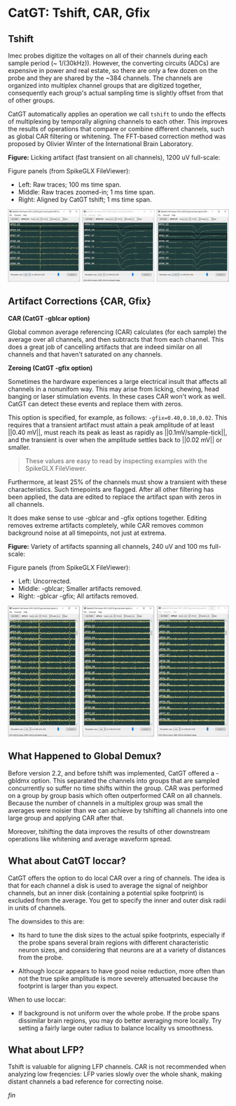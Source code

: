 # CatGT: Tshift, CAR, Gfix

## Tshift

Imec probes digitize the voltages on all of their channels during each
sample period (~ 1/(30kHz)). However, the converting circuits (ADCs) are
expensive in power and real estate, so there are only a few dozen on the
probe and they are shared by the ~384 channels. The channels are organized
into multiplex channel groups that are digitized together, consequently each
group's actual sampling time is slightly offset from that of other groups.

CatGT automatically applies an operation we call `tshift` to undo the
effects of multiplexing by temporally aligning channels to each other.
This improves the results of operations that compare or combine different
channels, such as global CAR filtering or whitening. The FFT-based correction
method was proposed by Olivier Winter of the International Brain Laboratory.

**Figure:**
Licking artifact (fast transient on all channels), 1200 uV full-scale:

Figure panels (from SpikeGLX FileViewer):

- Left: Raw traces; 100 ms time span.
- Middle: Raw traces zoomed-in; 1 ms time span.
- Right: Aligned by CatGT tshift; 1 ms time span.

![<BR/>](tshift.jpg)

## Artifact Corrections {CAR, Gfix}

**CAR (CatGT -gblcar option)**

Global common average referencing (CAR) calculates (for each sample) the
average over all channels, and then subtracts that from each channel. This
does a great job of cancelling artifacts that are indeed similar on all
channels and that haven't saturated on any channels.

**Zeroing (CatGT -gfix option)**

Sometimes the hardware experiences a large electrical insult that affects
all channels in a nonunifom way. This may arise from licking, chewing,
head banging or laser stimulation events. In these cases CAR won't
work as well. CatGT can detect these events and replace them with zeros.

This option is specified, for example, as follows: `-gfix=0.40,0.10,0.02`.
This requires that a transient artifact must attain a peak amplitude of at
least ||0.40 mV||, must reach its peak as least as rapidly as ||0.1mV/sample-tick||,
and the transient is over when the amplitude settles back to ||0.02 mV|| or smaller.

> These values are easy to read by inspecting examples with the SpikeGLX FileViewer.

Furthermore, at least 25% of the channels must show a transient with these
characteristics. Such timepoints are flagged. After all other filtering has
been applied, the data are edited to replace the artifact span with zeros
in all channels.

It does make sense to use -gblcar and -gfix options together. Editing
removes extreme artifacts completely, while CAR removes common background
noise at all timepoints, not just at extrema.

**Figure:**
Variety of artifacts spanning all channels, 240 uV and 100 ms full-scale:

Figure panels (from SpikeGLX FileViewer):

- Left: Uncorrected.
- Middle: -gblcar; Smaller artifacts removed.
- Right: -gblcar -gfix; All artifacts removed.

![<BR/>](car.jpg)

## What Happened to Global Demux?

Before version 2.2, and before tshift was implemented, CatGT offered a
-gbldmx option. This separated the channels into groups that are sampled
concurrently so suffer no time shifts within the group. CAR was performed
on a group by group basis which often outperformed CAR on all channels.
Because the number of channels in a multiplex group was small the averages
were noisier than we can achieve by tshifting all channels into one large
group and applying CAR after that.

Moreover, tshifting the data improves the results of other downstream
operations like whitening and average waveform spread.

## What about CatGT loccar?

CatGT offers the option to do local CAR over a ring of channels. The idea
is that for each channel a disk is used to average the signal of neighbor
channels, but an inner disk (containing a potential spike footprint) is
excluded from the average. You get to specify the inner and outer disk
radii in units of channels.

The downsides to this are:

- Its hard to tune the disk sizes to the actual spike footprints, especially
if the probe spans several brain regions with different characteristic
neuron sizes, and considering that neurons are at a variety of distances
from the probe.

- Although loccar appears to have good noise reduction, more often than
not the true spike amplitude is more severely attenuated because the
footprint is larger than you expect.

When to use loccar:

- If background is not uniform over the whole probe. If the probe spans
dissimilar brain regions, you may do better averaging more locally. Try
setting a fairly large outer radius to balance locality vs smoothness.

## What about LFP?

Tshift is valuable for aligning LFP channels. CAR is not recommended when
analyzing low freqencies: LFP varies slowly over the whole shank, making
distant channels a bad reference for correcting noise.


_fin_

